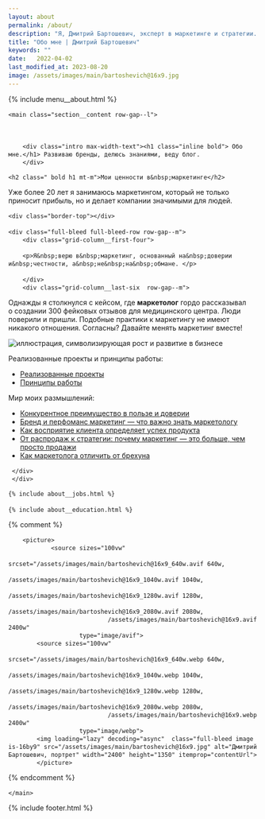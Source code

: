 ```yaml
---
layout: about
permalink: /about/
description: "Я, Дмитрий Бартошевич, эксперт в маркетинге и стратегии. Более 20 лет опыта. Рассказываю о профессиональном пути, ценностях в маркетинге и подходах к работе. " 
title: "Обо мне | Дмитрий Бартошевич"
keywords: ""
date:   2022-04-02
last_modified_at: 2023-08-20
image: /assets/images/main/bartoshevich@16x9.jpg
---
```



<div class="body__container">
  
  {% include menu__about.html %}

 <div itemscope itemtype="https://schema.org/AboutPage">
    <div itemprop="author" itemscope itemtype="https://schema.org/LocalBusiness">
    <meta itemprop="name" content="Дмитрий Бартошевич">
    <meta itemprop="description" content="консультант по маркетингу и стратегии">
    <meta itemprop="email" content="dmitry@bartoshevich">
    <meta itemprop="telephone" content="+375297753340">
     <link itemprop="sameAs" href="https://bartoshevich.by/">
      <link itemprop="sameAs" href="https://www.linkedin.com/in/bartoshevich">
      <link itemprop="sameAs" href="https://www.facebook.com/bartoshevichby/">
      <link itemprop="sameAs" href="https://twitter.com/dbartoshevich">
      <link itemprop="sameAs" href="https://t.me/bartoshevich">
    <div itemprop="address" itemscope itemtype="https://schema.org/PostalAddress">
        <meta itemprop="streetAddress" content="ул. Ольшевского, 22">
        <meta itemprop="addressLocality" content="Минск, Беларусь">
        <meta itemprop="postalCode" content="220073">
    </div>
    <meta itemprop="priceRange" content="$$"> 
    <meta itemprop="openingHours" content="Пн-Сб 09:00-18:00">
    <link itemprop="image" href="/assets/images/main/bartoshevich@16x9.jpg">
    <link itemprop="image" href="/assets/images/main/bartoshevich@4x3.jpg">
    <link itemprop="image" href="/assets/images/main/bartoshevich@1x1.jpg">
  </div>



    <main class="section__content row-gap--l">
        


        <div class="intro max-width-text"><h1 class="inline bold"> Обо мне.</h1> Развиваю бренды, делюсь знаниями, веду блог. 
        </div>



<section class="full-bleed  row-gap--m">
    

    <h2 class=" bold h1 mt-m">Мои ценности в&nbsp;маркетинге</h2>
<p>Уже более 20&nbsp;лет я&nbsp;занимаюсь маркетингом, который не&nbsp;только приносит прибыль, но&nbsp;и&nbsp;делает компании значимыми для людей. </p>
 
    
    <div class="border-top"></div>   
    
    <div class="full-bleed full-bleed-row row-gap--m">
        <div class="grid-column__first-four">

        <p>Я&nbsp;верю в&nbsp;маркетинг, основанный на&nbsp;доверии и&nbsp;честности, а&nbsp;не&nbsp;на&nbsp;обмане. </p>
 
        </div>
        <div class="grid-column__last-six  row-gap--m">
<p>Однажды я&nbsp;столкнулся с&nbsp;кейсом, где <b>маркетолог</b> гордо рассказывал о&nbsp;создании 300 фейковых отзывов для медицинского центра. Люди поверили и&nbsp;пришли. Подобные практики к&nbsp;маркетингу не&nbsp;имеют никакого отношения. Согласны? Давайте менять маркетинг вместе!</p>  
        </div>
    </div>



<div class="full-bleed"  itemprop="image" itemscope itemtype="http://schema.org/ImageObject">	
		<link itemprop="url" href="https://res.cloudinary.com/bartoshevich/image/upload/f_auto,q_auto/v1700939446/site/ef.png" />
    
 <img class="full-bleed image" sizes="100vw" 
			srcset="https://res.cloudinary.com/bartoshevich/image/upload/w_640/f_auto,q_auto/v1700939446/site/ef.png 640w,
			https://res.cloudinary.com/bartoshevich/image/upload/w_1200/f_auto,q_auto/v1700939446/site/ef.png 1200w,
      https://res.cloudinary.com/bartoshevich/image/upload/f_auto,q_auto/v1700939446/site/ef.png 1700w" 
      src="https://res.cloudinary.com/bartoshevich/image/upload/f_auto,q_auto/v1700939446/site/ef.png" alt="иллюстрация, символизирующая рост и развитие в бизнесе" width="1792" height="1024" itemprop="contentUrl"> 
</div>

<div class="full-bleed full-bleed-row row-gap--m">
<div class="grid-column__first-four row-gap--m">

 <p class="mb-m bold">
 Реализованные проекты и&nbsp;принципы работы:
     </p>       
     <ul class="additive-spacing">
            <li class="list-li ">
                <a class="link" href="/cases/" > Реализованные проекты</a>    
            </li>
            <li class="list-li ">
                <a class="link" href="/contact/#principles-of-work" > Принципы работы</a>    
            </li>
     </ul> 
     </div>
 <div class="grid-column__last-six  row-gap--m">
        
   <p class="mb-m bold"> Мир моих размышлений:  </p>       
     <ul class="additive-spacing">
            <li class="list-li ">
                <a class="link" href="/blog/konkurentnoe-preimushhestvo/"> Конкурентное преимущество в&nbsp;пользе и&nbsp;доверии</a>    
            </li>
            <li class="list-li">
                <a class="link" href="/blog/perfomance-and-brand-marketing/" >Бренд и&nbsp;перфоманс маркетинг&nbsp;&mdash; что важно знать маркетологу</a>      
            </li>
            <li class="list-li">
                <a class="link" href="/blog/2-idei-po-razvitiyu-marketinga/">Как восприятие клиента определяет успех продукта</a>      
            </li>
            <li class="list-li">
                <a class="link" href="/blog/marketing-bolshe-chem-prodazhi/">От&nbsp;распродаж к&nbsp;стратегии: почему маркетинг&nbsp;&mdash; это больше, чем просто продажи</a>      
            </li>
             <li class="list-li">
                <a class="link" href="/blog/otlichie-marketologa-ot-brexuna/">Как маркетолога отличить от&nbsp;брехуна</a>      
            </li>
     </ul>


     </div>
     </div>
   



</section>





    {% include about__jobs.html %}
   
    {% include about__education.html %}


   




{% comment %}

        <picture>
                <source sizes="100vw" 
                        srcset="/assets/images/main/bartoshevich@16x9_640w.avif 640w,
                                /assets/images/main/bartoshevich@16x9_1040w.avif 1040w,
                                /assets/images/main/bartoshevich@16x9_1280w.avif 1280w,
                                /assets/images/main/bartoshevich@16x9_2080w.avif 2080w,
                                /assets/images/main/bartoshevich@16x9.avif 2400w" 
                        type="image/avif"> 
            <source sizes="100vw" 
                        srcset="/assets/images/main/bartoshevich@16x9_640w.webp 640w,
                                /assets/images/main/bartoshevich@16x9_1040w.webp 1040w,
                                /assets/images/main/bartoshevich@16x9_1280w.webp 1280w,
                                /assets/images/main/bartoshevich@16x9_2080w.webp 2080w,
                                /assets/images/main/bartoshevich@16x9.webp 2400w" 
                        type="image/webp">
            <img loading="lazy" decoding="async"  class="full-bleed image is-16by9" src="/assets/images/main/bartoshevich@16x9.jpg" alt="Дмитрий Бартошевич, портрет" width="2400" height="1350" itemprop="contentUrl">  
            </picture>
{% endcomment %}

   
           
            
      

    </main>
</div>

{% include footer.html %}
</div>



